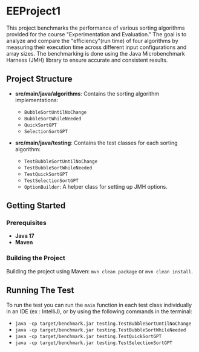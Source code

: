 # EEProject1
 
This project benchmarks the performance of various sorting algorithms provided for the course "Experimentation and Evaluation." The goal is to analyze and compare the "efficiency"(run time) of four algorithms by measuring their execution time across different input configurations and array sizes. The benchmarking is done using the Java Microbenchmark Harness (JMH) library to ensure accurate and consistent results.

## Project Structure

- **src/main/java/algorithms**: Contains the sorting algorithm implementations:
  - `BubbleSortUntilNoChange`
  - `BubbleSortWhileNeeded`
  - `QuickSortGPT`
  - `SelectionSortGPT`
  
- **src/main/java/testing**: Contains the test classes for each sorting algorithm:
  - `TestBubbleSortUntilNoChange`
  - `TestBubbleSortWhileNeeded`
  - `TestQuickSortGPT`
  - `TestSelectionSortGPT`
  - `OptionBuilder`: A helper class for setting up JMH options.

## Getting Started
### Prerequisites

- **Java 17** 
- **Maven** 

### Building the Project

Building the project using Maven: `mvn clean package` or `mvn clean install`.

## Running The Test

To run the test you can run the `main` function in each test class individually in an IDE (ex : IntelliJ), or by using the following commands in the terminal:
- `java -cp target/benchmark.jar testing.TestBubbleSortUntilNoChange`
- `java -cp target/benchmark.jar testing.TestBubbleSortWhileNeeded`
- `java -cp target/benchmark.jar testing.TestQuickSortGPT`
- `java -cp target/benchmark.jar testing.TestSelectionSortGPT`


